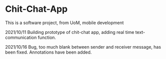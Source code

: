 # Chit-Chat-App
This is a software project, from UoM, mobile development

2021/10/11 Building prototype of chit-chat app, adding real time text-communication function.

2021/10/16 Bug, too much blank between sender and receiver message, has been fixed. Annotations have been added.
